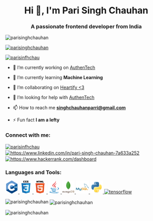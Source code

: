 <h1 align="center">Hi 👋, I'm Pari Singh Chauhan</h1>
<h3 align="center">A passionate frontend developer from India</h3>

<p align="left"> <img src="https://komarev.com/ghpvc/?username=parisinghchauhan&label=Profile%20views&color=0e75b6&style=flat" alt="parisinghchauhan" /> </p>

<p align="left"> <a href="https://github.com/ryo-ma/github-profile-trophy"><img src="https://github-profile-trophy.vercel.app/?username=parisinghchauhan" alt="parisinghchauhan" /></a> </p>

<p align="left"> <a href="https://twitter.com/parisinfhchau" target="blank"><img src="https://img.shields.io/twitter/follow/parisinfhchau?logo=twitter&style=for-the-badge" alt="parisinfhchau" /></a> </p>

- 🔭 I’m currently working on [AuthenTech](https://github.com/Parisinghchauhan/Authentic)

- 🌱 I’m currently learning **Machine Learning**

- 👯 I’m collaborating on [Heartify <3](https://github.com/Parisinghchauhan/Heartify)

- 🤝 I’m looking for help with [AuthenTech](https://github.com/Parisinghchauhan/Authentic)

- 📫 How to reach me **singhchauhanparri@gmail.com**

- ⚡ Fun fact **I am a lefty**

<h3 align="left">Connect with me:</h3>
<p align="left">
<a href="https://twitter.com/parisinghchauh" target="blank"><img align="center" src="https://raw.githubusercontent.com/rahuldkjain/github-profile-readme-generator/master/src/images/icons/Social/twitter.svg" alt="parisinfhchau" height="30" width="40" /></a>
<a href="https://linkedin.com/in/https://www.linkedin.com/in/pari-singh-chauhan-7a633a252" target="blank"><img align="center" src="https://raw.githubusercontent.com/rahuldkjain/github-profile-readme-generator/master/src/images/icons/Social/linked-in-alt.svg" alt="https://www.linkedin.com/in/pari-singh-chauhan-7a633a252" height="30" width="40" /></a>
<a href="https://www.hackerrank.com/https://www.hackerrank.com/dashboard" target="blank"><img align="center" src="https://raw.githubusercontent.com/rahuldkjain/github-profile-readme-generator/master/src/images/icons/Social/hackerrank.svg" alt="https://www.hackerrank.com/dashboard" height="30" width="40" /></a>
</p>

<h3 align="left">Languages and Tools:</h3>
<p align="left"> <a href="https://www.w3schools.com/cpp/" target="_blank" rel="noreferrer"> <img src="https://raw.githubusercontent.com/devicons/devicon/master/icons/cplusplus/cplusplus-original.svg" alt="cplusplus" width="40" height="40"/> </a> <a href="https://www.w3schools.com/css/" target="_blank" rel="noreferrer"> <img src="https://raw.githubusercontent.com/devicons/devicon/master/icons/css3/css3-original-wordmark.svg" alt="css3" width="40" height="40"/> </a> <a href="https://www.w3.org/html/" target="_blank" rel="noreferrer"> <img src="https://raw.githubusercontent.com/devicons/devicon/master/icons/html5/html5-original-wordmark.svg" alt="html5" width="40" height="40"/> </a> <a href="https://www.java.com" target="_blank" rel="noreferrer"> <img src="https://raw.githubusercontent.com/devicons/devicon/master/icons/java/java-original.svg" alt="java" width="40" height="40"/> </a> <a href="https://www.mongodb.com/" target="_blank" rel="noreferrer"> <img src="https://raw.githubusercontent.com/devicons/devicon/master/icons/mongodb/mongodb-original-wordmark.svg" alt="mongodb" width="40" height="40"/> </a> <a href="https://www.mysql.com/" target="_blank" rel="noreferrer"> <img src="https://raw.githubusercontent.com/devicons/devicon/master/icons/mysql/mysql-original-wordmark.svg" alt="mysql" width="40" height="40"/> </a> <a href="https://www.python.org" target="_blank" rel="noreferrer"> <img src="https://raw.githubusercontent.com/devicons/devicon/master/icons/python/python-original.svg" alt="python" width="40" height="40"/> </a> <a href="https://www.tensorflow.org" target="_blank" rel="noreferrer"> <img src="https://www.vectorlogo.zone/logos/tensorflow/tensorflow-icon.svg" alt="tensorflow" width="40" height="40"/> </a> </p>

<p><img align="left" src="https://github-readme-stats.vercel.app/api/top-langs?username=parisinghchauhan&show_icons=true&locale=en&layout=compact" alt="parisinghchauhan" /></p>

<p>&nbsp;<img align="center" src="https://github-readme-stats.vercel.app/api?username=parisinghchauhan&show_icons=true&locale=en" alt="parisinghchauhan" /></p>

<p><img align="center" src="https://github-readme-streak-stats.herokuapp.com/?user=parisinghchauhan&" alt="parisinghchauhan" /></p>
